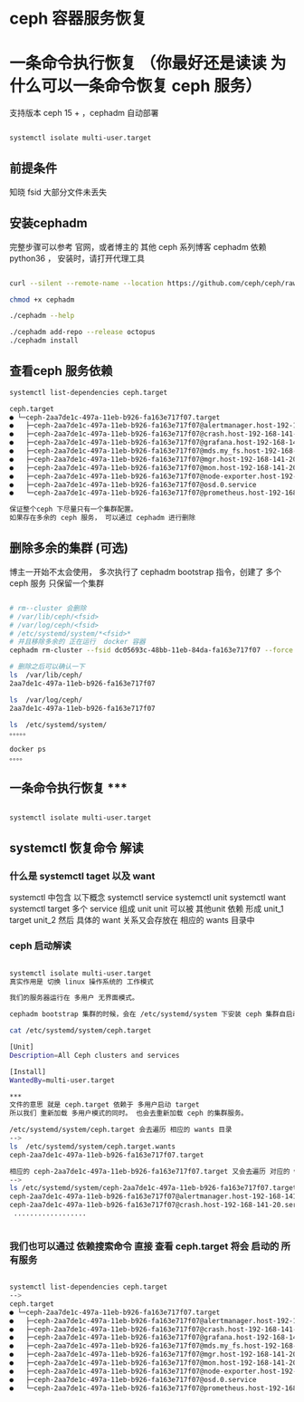 # ceph 容器服务恢复

# 一条命令执行恢复 （你最好还是读读 为什么可以一条命令恢复 ceph 服务）
支持版本 ceph 15 + ，cephadm 自动部署
```bash

systemctl isolate multi-user.target 

```

## 前提条件
知晓 fsid
大部分文件未丢失


## 安装cephadm

完整步骤可以参考 官网，或者博主的 其他 ceph 系列博客
cephadm 依赖 python36 ，
安装时，请打开代理工具
```bash

curl --silent --remote-name --location https://github.com/ceph/ceph/raw/octopus/src/cephadm/cephadm

chmod +x cephadm

./cephadm --help

./cephadm add-repo --release octopus
./cephadm install

```

## 查看ceph 服务依赖
```bash
systemctl list-dependencies ceph.target

ceph.target
● └─ceph-2aa7de1c-497a-11eb-b926-fa163e717f07.target
●   ├─ceph-2aa7de1c-497a-11eb-b926-fa163e717f07@alertmanager.host-192-168-141-20.service
●   ├─ceph-2aa7de1c-497a-11eb-b926-fa163e717f07@crash.host-192-168-141-20.service
●   ├─ceph-2aa7de1c-497a-11eb-b926-fa163e717f07@grafana.host-192-168-141-20.service
●   ├─ceph-2aa7de1c-497a-11eb-b926-fa163e717f07@mds.my_fs.host-192-168-141-20.mcwtpb.service
●   ├─ceph-2aa7de1c-497a-11eb-b926-fa163e717f07@mgr.host-192-168-141-20.fsdiay.service
●   ├─ceph-2aa7de1c-497a-11eb-b926-fa163e717f07@mon.host-192-168-141-20.service
●   ├─ceph-2aa7de1c-497a-11eb-b926-fa163e717f07@node-exporter.host-192-168-141-20.service
●   ├─ceph-2aa7de1c-497a-11eb-b926-fa163e717f07@osd.0.service
●   └─ceph-2aa7de1c-497a-11eb-b926-fa163e717f07@prometheus.host-192-168-141-20.service

保证整个ceph 下尽量只有一个集群配置。
如果存在多余的 ceph 服务， 可以通过 cephadm 进行删除

```

## 删除多余的集群 (可选)



博主一开始不太会使用， 多次执行了 cephadm bootstrap 指令，创建了 多个 ceph 服务
只保留一个集群

```bash

# rm--cluster 会删除
# /var/lib/ceph/<fsid>
# /var/log/ceph/<fsid>
# /etc/systemd/system/*<fsid>*
# 并且移除多余的 正在运行  docker 容器
cephadm rm-cluster --fsid dc05693c-48bb-11eb-84da-fa163e717f07 --force

# 删除之后可以确认一下
ls  /var/lib/ceph/
2aa7de1c-497a-11eb-b926-fa163e717f07

ls  /var/log/ceph/
2aa7de1c-497a-11eb-b926-fa163e717f07

ls  /etc/systemd/system/
。。。。。

docker ps
。。。。

```


## 一条命令执行恢复 ***
```bash

systemctl isolate multi-user.target 

```

## systemctl 恢复命令 解读

### 什么是 systemctl taget 以及 want 

systemctl 中包含 以下概念
systemctl  service
systemctl  unit
systemctl  want
systemctl  target
多个 service 组成 unit
unit 可以被 其他unit 依赖 形成
unit_1 target unit_2
然后 具体的 want 关系又会存放在 相应的 wants 目录中 



### ceph 启动解读

```bash

systemctl isolate multi-user.target 
真实作用是 切换 linux 操作系统的 工作模式

我们的服务器运行在 多用户 无界面模式。

cephadm bootstrap 集群的时候，会在 /etc/systemd/system 下安装 ceph 集群自启动服务

cat /etc/systemd/system/ceph.target

[Unit]
Description=All Ceph clusters and services

[Install]
WantedBy=multi-user.target

***
文件的意思 就是 ceph.target 依赖于 多用户启动 target
所以我们 重新加载 多用户模式的同时。 也会去重新加载 ceph 的集群服务。

/etc/systemd/system/ceph.target 会去遍历 相应的 wants 目录
-->
ls  /etc/systemd/system/ceph.target.wants
ceph-2aa7de1c-497a-11eb-b926-fa163e717f07.target

相应的 ceph-2aa7de1c-497a-11eb-b926-fa163e717f07.target 又会去遍历 对应的 want 目录
--> 
ls /etc/systemd/system/ceph-2aa7de1c-497a-11eb-b926-fa163e717f07.target.wants
ceph-2aa7de1c-497a-11eb-b926-fa163e717f07@alertmanager.host-192-168-141-20.service      ceph-2aa7de1c-497a-11eb-b926-fa163e717f07@mon.host-192-168-141-20.service
ceph-2aa7de1c-497a-11eb-b926-fa163e717f07@crash.host-192-168-141-20.service             
 ..................



```

### 我们也可以通过 依赖搜索命令 直接 查看 ceph.target 将会 启动的 所有服务
```bash

systemctl list-dependencies ceph.target
-->
ceph.target
● └─ceph-2aa7de1c-497a-11eb-b926-fa163e717f07.target
●   ├─ceph-2aa7de1c-497a-11eb-b926-fa163e717f07@alertmanager.host-192-168-141-20.service
●   ├─ceph-2aa7de1c-497a-11eb-b926-fa163e717f07@crash.host-192-168-141-20.service
●   ├─ceph-2aa7de1c-497a-11eb-b926-fa163e717f07@grafana.host-192-168-141-20.service
●   ├─ceph-2aa7de1c-497a-11eb-b926-fa163e717f07@mds.my_fs.host-192-168-141-20.mcwtpb.service
●   ├─ceph-2aa7de1c-497a-11eb-b926-fa163e717f07@mgr.host-192-168-141-20.fsdiay.service
●   ├─ceph-2aa7de1c-497a-11eb-b926-fa163e717f07@mon.host-192-168-141-20.service
●   ├─ceph-2aa7de1c-497a-11eb-b926-fa163e717f07@node-exporter.host-192-168-141-20.service
●   ├─ceph-2aa7de1c-497a-11eb-b926-fa163e717f07@osd.0.service
●   └─ceph-2aa7de1c-497a-11eb-b926-fa163e717f07@prometheus.host-192-168-141-20.service


```